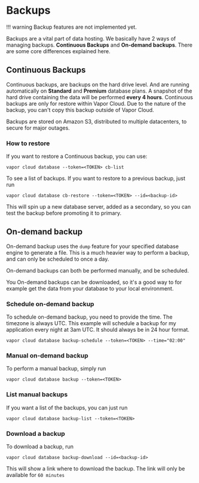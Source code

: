 # Backups

!!! warning
    Backup features are not implemented yet.

Backups are a vital part of data hosting. We basically have 2 ways of managing backups. **Continuous Backups** and **On-demand backups**. There are some core differences explained here.

## Continuous Backups

Continuous backups, are backups on the hard drive level. And are running automatically on **Standard** and **Premium** database plans. A snapshot of the hard drive containing the data will be performed **every 4 hours**. Continuous backups are only for restore within Vapor Cloud. Due to the nature of the backup, you can't copy this backup outside of Vapor Cloud.

Backups are stored on Amazon S3, distributed to multiple datacenters, to secure for major outages.

### How to restore

If you want to restore a Continuous backup, you can use:

```
vapor cloud database --token=<TOKEN> cb-list
```

To see a list of backups. If you want to restore to a previous backup, just run

```
vapor cloud database cb-restore --token=<TOKEN> --id=<backup-id>
```

This will spin up a new database server, added as a secondary, so you can test the backup before promoting it to primary.

## On-demand backup

On-demand backup uses the `dump` feature for your specified database engine to generate a file. This is a much heavier way to perform a backup, and can only be scheduled to once a day.

On-demand backups can both be performed manually, and be scheduled.

You On-demand backups can be downloaded, so it's a good way to for example get the data from your database to your local environment.

### Schedule on-demand backup

To schedule on-demand backup, you need to provide the time. The timezone is always UTC. This example will schedule a backup for my application every night at 3am UTC. It should always be in 24 hour format.

```
vapor cloud database backup-schedule --token=<TOKEN> --time="02:00"
```

### Manual on-demand backup

To perform a manual backup, simply run

```
vapor cloud database backup --token=<TOKEN>
```

### List manual backups

If you want a list of the backups, you can just run

```
vapor cloud database backup-list --token=<TOKEN>
```

### Download a backup

To download a backup, run

```
vapor cloud database backup-download --id=<backup-id>
```

This will show a link where to download the backup. The link will only be available for `60 minutes`
